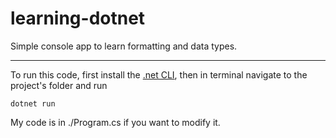 # learning-dotnet
Simple console app to learn formatting and data types.

---

To run this code, first install the [.net CLI](https://www.microsoft.com/net/learn/get-started-with-dotnet-tutorial#keep-learning), then in terminal navigate to the project's folder and run

```
dotnet run
```

My code is in ./Program.cs if you want to modify it.